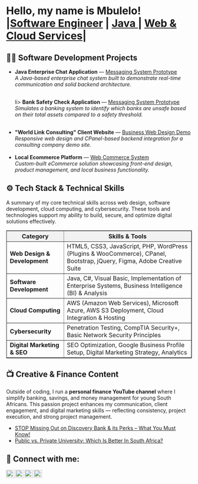 <h1>Hello, my name is Mbulelo! <br/>
|<a href="www.linkedin.com/in mbulelo-mtshutshisi-6024451a8">Software Engineer</a> |
<a href="https://github.com/MbuleloMtshu"> Java </a> |
<a href="https://github.com/MbuleloMtshu">Web & Cloud Services</a>|

<h2>👨‍💻 Software Development Projects</h2>

<ul>
  <li>
    <b>Java Enterprise Chat Application</b> — 
    <a href="https://github.com/MbuleloMtshu/ProductMultiply/blob/main/README.md" target="_blank">
      Messaging System Prototype
    </a><br>
    <i>A Java-based enterprise chat system built to demonstrate real-time communication and solid backend architecture.</i>
  </li>
  <br>

li>
    <b>Bank Safety Check Application</b> — 
    <a href="https://github.com/MbuleloMtshu/BankSafetyCheckJava/blob/main/README.md" target="_blank">
      Messaging System Prototype
    </a><br>
    <i>Simulates a banking system to identify which banks are unsafe based on their total assets compared to a safety threshold.</i>
  </li>
  <br>


  <li>
    <b>"World Link Consulting" Client Website</b> — 
    <a href="https://hymalayafreight.co.za/" target="_blank">
      Business Web Design Demo
    </a><br>
    <i>Responsive web design and CPanel-based backend integration for a consulting company demo site.</i>
  </li>
  <br>

  <li>
    <b>Local Ecommerce Platform</b> — 
    <a href="https://gwglassinfo.s3.eu-north-1.amazonaws.com/MainPage.html" target="_blank">
      Web Commerce System
    </a><br>
    <i>Custom-built eCommerce solution showcasing front-end design, product management, and local business functionality.</i>
  </li>
</ul>

<h2>⚙️ Tech Stack & Technical Skills</h2>
<p>
A summary of my core technical skills across web design, software development, cloud computing, and cybersecurity. 
These tools and technologies support my ability to build, secure, and optimize digital solutions effectively.
</p>

<table border="1" cellspacing="0" cellpadding="8" style="border-collapse: collapse; width:100%;">
  <thead style="background-color:#f2f2f2;">
    <tr>
      <th>Category</th>
      <th>Skills & Tools</th>
    </tr>
  </thead>
  <tbody>
    <tr>
      <td><b>Web Design & Development</b></td>
      <td>HTML5, CSS3, JavaScript, PHP, WordPress (Plugins & WooCommerce), CPanel, Bootstrap, jQuery, Figma, Adobe Creative Suite</td>
    </tr>
    <tr>
      <td><b>Software Development</b></td>
      <td>Java, C#, Visual Basic, Implementation of Enterprise Systems, Business Intelligence (BI) & Analysis</td>
    </tr>
    <tr>
      <td><b>Cloud Computing</b></td>
      <td>AWS (Amazon Web Services), Microsoft Azure, AWS S3 Deployment, Cloud Integration & Hosting</td>
    </tr>
    <tr>
      <td><b>Cybersecurity</b></td>
      <td>Penetration Testing, CompTIA Security+, Basic Network Security Principles</td>
    </tr>
    <tr>
      <td><b>Digital Marketing & SEO</b></td>
      <td>SEO Optimization, Google Business Profile Setup, Digital Marketing Strategy, Analytics</td>
    </tr>
  </tbody>
</table>

<h2>📺 Creative & Finance Content</h2>
<p>
Outside of coding, I run a <b>personal finance YouTube channel</b> where I simplify banking, savings, and money management for young South Africans.
This passion project enhances my communication, client engagement, and digital marketing skills — reflecting consistency, project execution, and strong project management.
</p>
<ul>
  <li>
    <a href="https://youtu.be/dbb2EW5E2lo" target="_blank">
      STOP Missing Out on Discovery Bank & its Perks – What You Must Know!
    </a>
  </li>
  <li>
    <a href="https://youtu.be/jcrqRKezmZ8" target="_blank">
      Public vs. Private University: Which Is Better In South Africa?
    </a>
  </li>
</ul>

<h2> 🤳 Connect with me:</h2>

[<img align="left" alt="MbuleloMtshu | YouTube" width="22px" src="https://cdn.jsdelivr.net/npm/simple-icons@v3/icons/youtube.svg" />][youtube]
[<img align="left" alt="MbuleloMtshu | Twitter" width="22px" src="https://cdn.jsdelivr.net/npm/simple-icons@v3/icons/twitter.svg" />][twitter]
[<img align="left" alt="MbuleloMtshu | LinkedIn" width="22px" src="https://cdn.jsdelivr.net/npm/simple-icons@v3/icons/linkedin.svg" />][linkedin]
[<img align="left" alt="MbuleloMtshu | Instagram" width="22px" src="https://cdn.jsdelivr.net/npm/simple-icons@v3/icons/instagram.svg" />][instagram]

[twitter]: https://twitter.com/MbuleloMtshu
[youtube]:https://www.youtube.com/channel/UCZrZN7aPZrMCj-W5ZZgqO8Q
[instagram]: https://www.instagram.com/mbulelo_mtshu/
[linkedin]: https://www.linkedin.com/in/mbulelo-mtshutshisi-6024451a8

<!--
**joshmadakor1/joshmadakor1** is a ✨ _special_ ✨ repository because its `README.md` (this file) appears on your GitHub profile.

Here are some ideas to get you started:

- 🔭 I’m currently working on ...
- 🌱 I’m currently learning ...
- 👯 I’m looking to collaborate on ...
- 🤔 I’m looking for help with ...
- 💬 Ask me about ...
- 📫 How to reach me: ...
- 😄 Pronouns: ...
- ⚡ Fun fact: ...
-->
